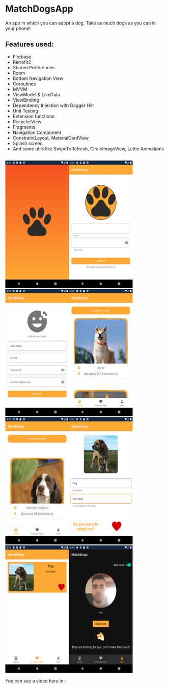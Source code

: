 # MatchDogsApp
An app in which you can adopt a dog. Take as much dogs as you can in your phone!


## Features used:
- Firebase
- Retrofit2
- Shared Preferences
- Room
- Bottom Navigation View
- Coroutines
- MVVM
- ViewModel & LiveData
- ViewBinding
- Dependency Injection with Dagger Hilt
- Unit Testing
- Extension functions
- RecyclerView
- Fragments
- Navigation Component
- ConstraintLayout, MaterialCardView
- Splash screen
- And some utils like SwipeToRefresh, CircleImageView, Lottie Animations
##
<img src="Screenshots/Screenshot_1.png" width="200" height="400"><img src="Screenshots/Screenshot_2.png" width="200" height="400"><img src="Screenshots/Screenshot_3.png" width="200" height="400"><img src="Screenshots/Screenshot_4.png" width="200" height="400"><br><img src="Screenshots/Screenshot_5.png" width="200" height="400"><img src="Screenshots/Screenshot_6.png" width="200" height="400"><img src="Screenshots/Screenshot_7.png" width="200" height="400"><img src="Screenshots/Screenshot_8.png" width="200" height="400">


You can see a video here in : 

